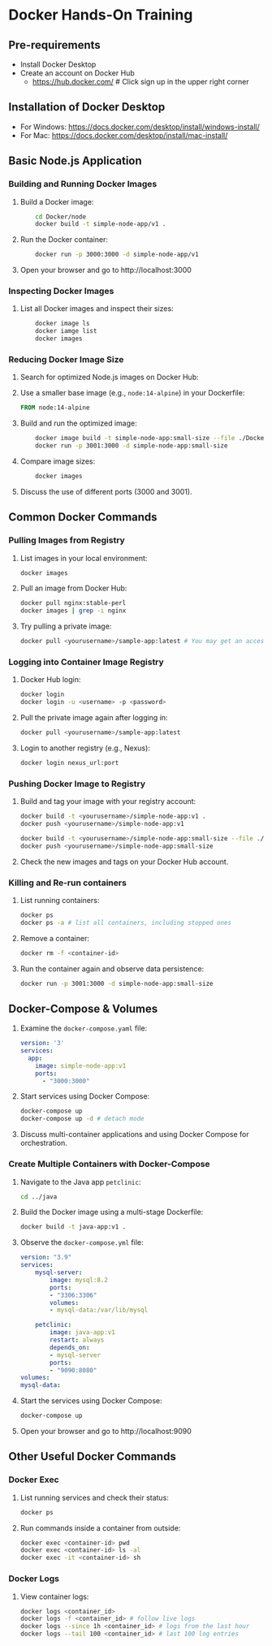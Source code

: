 # Docker Hands-On Training

## Pre-requirements
- Install Docker Desktop
- Create an account on Docker Hub
    - https://hub.docker.com/ # Click sign up in the upper right corner

## Installation of Docker Desktop
- For Windows: https://docs.docker.com/desktop/install/windows-install/
- For Mac: https://docs.docker.com/desktop/install/mac-install/

## Basic Node.js Application

### Building and Running Docker Images

1. Build a Docker image:
    ```bash
        cd Docker/node
        docker build -t simple-node-app/v1 .
    ```

2. Run the Docker container:
    ```bash
        docker run -p 3000:3000 -d simple-node-app/v1
    ```

3. Open your browser and go to http://localhost:3000

### Inspecting Docker Images

1. List all Docker images and inspect their sizes:
    ```bash
        docker image ls
        docker iamge list
        docker images
    ```

### Reducing Docker Image Size

1. Search for optimized Node.js images on Docker Hub:

2. Use a smaller base image (e.g., `node:14-alpine`) in your Dockerfile:
    ```Dockerfile
    FROM node:14-alpine
    ```
3. Build and run the optimized image:
    ```bash
        docker image build -t simple-node-app:small-size --file ./Dockerfile-small-size .
        docker run -p 3001:3000 -d simple-node-app:small-size 
    ```

4. Compare image sizes:
    ```bash
        docker images 
    ```
5. Discuss the use of different ports (3000 and 3001).

## Common Docker Commands

### Pulling Images from Registry

1. List images in your local environment:
    ```bash
    docker images
    ```
2. Pull an image from Docker Hub:
    ```bash
    docker pull nginx:stable-perl
    docker images | grep -i nginx
    ```
3. Try pulling a private image:
    ```bash
    docker pull <yourusername>/sample-app:latest # You may get an access denied error, try again after docker login
    ```

### Logging into Container Image Registry
1. Docker Hub login:
    ```bash
    docker login
    docker login -u <username> -p <password>
    ```
2. Pull the private image again after logging in:
    ```bash
    docker pull <yourusername>/sample-app:latest
    ```
3. Login to another registry (e.g., Nexus):
    ```bash
    docker login nexus_url:port
    ```

### Pushing Docker Image to Registry
1. Build and tag your image with your registry account:
    ```bash
    docker build -t <yourusername>/simple-node-app:v1 .
    docker push <yourusername>/simple-node-app:v1

    docker build -t <yourusername>/simple-node-app:small-size --file ./Dockerfile-small-size .
    docker push <yourusername>/simple-node-app:small-size
    ```
2. Check the new images and tags on your Docker Hub account.

### Killing and Re-run containers
1. List running containers:
    ```bash
    docker ps
    docker ps -a # list all containers, including stopped ones
    ```
2. Remove a container:
    ```bash
    docker rm -f <container-id>
    ```
3. Run the container again and observe data persistence:
    ```bash
    docker run -p 3001:3000 -d simple-node-app:small-size
    ```


## Docker-Compose & Volumes
1. Examine the `docker-compose.yaml` file:
    ```yaml
    version: '3'
    services:
      app:
        image: simple-node-app:v1
        ports:
          - "3000:3000"
    ```
2. Start services using Docker Compose:
    ```bash
    docker-compose up
    docker-compose up -d # detach mode
    ```
3. Discuss multi-container applications and using Docker Compose for orchestration.

### Create Multiple Containers with Docker-Compose
1. Navigate to the Java app `petclinic`:
    ```bash
    cd ../java
    ```
2. Build the Docker image using a multi-stage Dockerfile:
    ```bash
    docker build -t java-app:v1 .
    ```
3. Observe the `docker-compose.yml` file:
    ```yaml
    version: "3.9"
    services:
        mysql-server:
            image: mysql:8.2
            ports:
            - "3306:3306"
            volumes:
            - mysql-data:/var/lib/mysql

        petclinic:
            image: java-app:v1
            restart: always
            depends_on:
            - mysql-server
            ports:
            - "9090:8080"   
    volumes:
    mysql-data:
    ```
4. Start the services using Docker Compose:
    ```bash
    docker-compose up
    ```
5. Open your browser and go to http://localhost:9090



## Other Useful Docker Commands

### Docker Exec
1. List running services and check their status:
    ```bash
    docker ps
    ```
2. Run commands inside a container from outside:
    ```bash
    docker exec <container-id> pwd
    docker exec <container-id> ls -al
    docker exec -it <container-id> sh
    ```
### Docker Logs
1. View container logs:
    ```bash
    docker logs <container_id>
    docker logs -f <container_id> # follow live logs
    docker logs --since 1h <container_id> # logs from the last hour
    docker logs --tail 100 <container_id> # last 100 log entries
    ```




